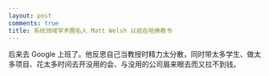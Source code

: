 ```yaml
---
layout: post
comments: true
title: 系统领域学术圈名人 Matt Welsh 以前在哈佛教书
---
```




后来去 Google 上班了。他反思自己当教授时精力太分散，同时带太多学生、做太多项目、花太多时间去开没用的会、与没用的公司眉来眼去而又拉不到钱。

